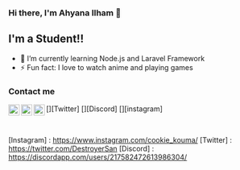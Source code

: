 ### Hi there, I'm Ahyana Ilham 👋

## I'm a Student!!

- 🌱 I’m currently learning Node.js and Laravel Framework
- ⚡ Fun fact: I love to watch anime and playing games

### Contact me
[<img align="left" alt="Yami | Twitter" width="22px" src="https://cdn.jsdelivr.net/npm/simple-icons@v3/icons/twitter.svg" />][Twitter]
[<img align="left" alt="Yami | Discord" width="22px" src="https://cdn.jsdelivr.net/npm/simple-icons@v3/icons/discord.svg" />][Discord]
[<img align="left" alt="cookie_kouma | Instagram" width="22px" src="https://cdn.jsdelivr.net/npm/simple-icons@v3/icons/instagram.svg" />][instagram]

<br />

[Instagram] : https://www.instagram.com/cookie_kouma/
[Twitter] : https://twitter.com/DestroyerSan
[Discord] : https://discordapp.com/users/217582472613986304/